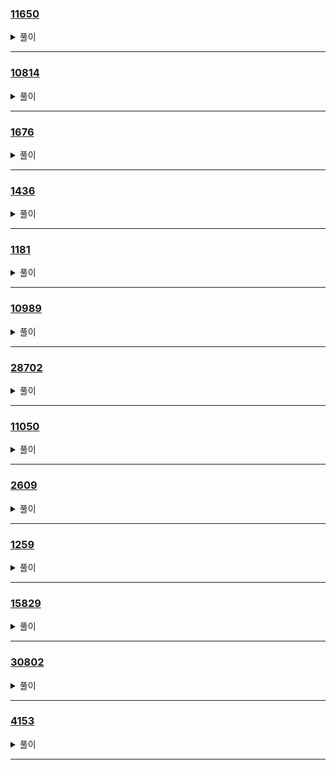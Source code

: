 ### [11650](https://www.acmicpc.net/problem/11650)
<details>
<summary>풀이</summary>

```python

```
</details>

---

### [10814](https://www.acmicpc.net/problem/10814)
<details>
<summary>풀이</summary>

```python
n = int(input())
D = {i: [] for i in range(1, 201)}
for i in range(n):
    inp = input().split()
    age = int(inp[0])
    name = inp[1]
    D[age].append(name)
for idx in range(1, 201):
    if names := D[idx]:
        for name in names:
            print(idx, name)
    else:
        continue

```
</details>

---

### [1676](https://www.acmicpc.net/problem/1676)
<details>
<summary>풀이</summary>

```python
n = int(input())
cnt_2, cnt_5 = 0, 0
for n in range(1, n+1):
    while True:
        if n % 2 == 0:
            cnt_2 += 1
            n //= 2
        else:
            break
    while True:
        if n % 5 == 0:
            cnt_5 += 1
            n //= 5
        else:
            break
print(min(cnt_2, cnt_5))
```
</details>

---

### [1436](https://www.acmicpc.net/problem/1436)
<details>
<summary>풀이</summary>

```python
n = int(input())
cnt = 0
num = 666
while True:
    if "666" in str(num):
        cnt += 1
    if cnt == n:
        break
    num += 1
print(num)
```
</details>

---

### [1181](https://www.acmicpc.net/problem/1181)
<details>
<summary>풀이</summary>

```python
words = set()
for _ in range(int(input())):
    words.add(input())
for i in sorted(list(words), key=lambda x: (len(x), x)):
    print(i)

```
</details>

---

### [10989](https://www.acmicpc.net/problem/10989)
<details>
<summary>풀이</summary>

```python
import sys
inp = sys.stdin.readline

n = int(inp())
cnt = [0] * 10001
for _ in range(n):
    num = int(inp())
    cnt[num] += 1

for i in range(10001):
    if cnt[i] != 0:
        for j in range(cnt[i]):
            print(i)
```
</details>

---

### [28702](https://www.acmicpc.net/problem/28702)
<details>
<summary>풀이</summary>

```python
def fizzbuzz(v):
    if v % 15 == 0:
        print('FizzBuzz')
    elif v % 3 == 0:
        print('Fizz')
    elif v % 5 == 0:
        print('Buzz')
    else:
        print(v)

inputs = [input().strip() for _ in range(3)]
answer_value = ''
for idx, value in enumerate(inputs):
    if value.isdigit():
        answer_value = int(value) + (3-idx)
        break
fizzbuzz(answer_value)
```
</details>

---

### [11050](https://www.acmicpc.net/problem/11050)
<details>
<summary>풀이</summary>

```python

```
</details>

---

### [2609](https://www.acmicpc.net/problem/2609)
<details>
<summary>풀이</summary>

```python
def gcd(a, b):
    while b:
        a, b = b, a % b
    return a

m, n = map(int, input().split())
m, n = max(m, n), min(m, n)

g = gcd(m, n)
print(g)
print(int(m * n / g))
```
</details>

---

### [1259](https://www.acmicpc.net/problem/1259)
<details>
<summary>풀이</summary>

```python
while True:
    case = input()
    if case == "0":
        break

    l = len(case)
    mid = l // 2
    front = case[:mid]
    if l % 2 == 1:
        back = case[:mid:-1]
    else:
        back = case[:mid-1:-1]
    if front == back:
        print("yes")
    else:
        print("no")
```
</details>

---

### [15829](https://www.acmicpc.net/problem/15829)
<details>
<summary>풀이</summary>

```python
import string

L = int(input())
c_map = {c: idx + 1 for idx, c in enumerate(string.ascii_lowercase)}
trans = [c_map[c] for c in input()]
r = 31
M = 1234567891
s = 0
for idx, num in enumerate(trans):
    s += num * (r**idx)
print(s % M)
```
</details>

---

### [30802](https://www.acmicpc.net/problem/30802)
<details>
<summary>풀이</summary>

```python
import sys
N = int(sys.stdin.readline())
sizes = map(int, sys.stdin.readline().split())
t_pack, s_pack = map(int, sys.stdin.readline().split())
ts = 0
for count_per_size in sizes:
    ts += count_per_size // t_pack
    ts += 1 if count_per_size % t_pack else 0
print(ts)
print(N // s_pack, N % s_pack)
```
</details>

---

### [4153](https://www.acmicpc.net/problem/4153)
<details>
<summary>풀이</summary>

```python
END = "0 0 0"
while True:
    case = input()
    if case == END:
        break

    a, b, c = map(int, case.split())
    diagonal = max(a, b ,c)
    rest = [a, b, c]
    rest.remove(diagonal)
    if rest[0]**2 + rest[1]**2 == diagonal**2:
        print("right")
    else:
        print("wrong")
```
</details>

---